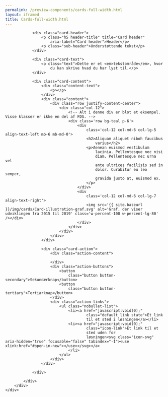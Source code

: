 ```yaml
--- 
permalink: /preview-components/cards-full-width.html
layout: iframed 
title: Cards-full-width.html
---
```

<div class="container">
    <div class="row">
        <div class="col-12">
            <div class="card ">

                <div class="card-header">
                    <p class="h5 header-title" title="Card header"
                        aria-label="Card header">Header</p>
                    <p class="sub-header">Understøttende tekst</p>
                </div>

                <div class="card-text">
                    <p class="text">Dette er et <em>tekstområde</em>, hvor
                        du kan skrive hvad du har lyst til.</p>
                </div>

                <div class="card-content">
                    <div class="content-text">
                        <p></p>
                    </div>
                    <div class="content">
                        <div class="row justify-content-center">
                            <div class="col-12">
                                <!-- Alt i denne div er blot et eksempel. Visse klasser er ikke en del af FDS. -->
                                <div class='row bg-teal p-6'>
                                    <div
                                        class='col-12 col-md-6 col-lg-5 align-text-left mb-6 mb-md-0'>
                                        <h2>Aliquam aliquet niboh faucibus
                                            varius</h2>
                                        <p>Aenean euismod vestibulum
                                            lacinia. Pellentesque nec nisi
                                            diam. Pellentesque nec urna vel
                                            ante ultrices facilisis sed in
                                            dolor. Curabitur eu leo semper,
                                            gravida justo at, euismod ex.
                                        </p>
                                    </div>
                                    <div
                                        class='col-12 col-md-6 col-lg-7 align-text-right'>
                                        <img src='{{ site.baseurl }}/img/cards/Card-illustration-graf.svg' alt='Graf, der viser udviklingen fra 2015 til 2019' class='w-percent-100 w-percent-lg-80' /></div>
                                    </div>
                                </div>
                            </div>
                        </div>
                    </div>

                    <div class="card-action">
                        <div class="action-content">

                        </div>
                        <div class="action-buttons">
                            <button
                                class="button button-secondary">Sekundærknap</button>
                            <button
                                class="button button-tertiary">Tertiærknap</button>
                        </div>
                        <div class="action-links">
                            <ul class="nobullet-list">
                                <li><a href="javascript:void(0);"
                                        class="default link state">Et link
                                        til et sted i løsningen</a></li>
                                <li><a href="javascript:void(0);"
                                        class="icon-link">Et link til et
                                        sted uden for
                                        løsningen<svg class="icon-svg" aria-hidden="true" focusable="false" tabindex="-1"><use xlink:href="#open-in-new"></use></svg></a>
                                </li>
                            </ul>
                        </div>
                    </div>

                </div>

            </div>
        </div>
    </div>